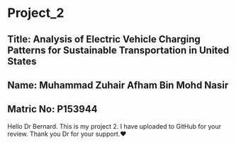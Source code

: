 # Project_2 
## Title: Analysis of Electric Vehicle Charging Patterns for Sustainable Transportation in United States
## Name: Muhammad Zuhair Afham Bin Mohd Nasir
## Matric No: P153944

Hello Dr Bernard. This is my project 2. I have uploaded to GitHub for your review. Thank you Dr for your support.❤️

